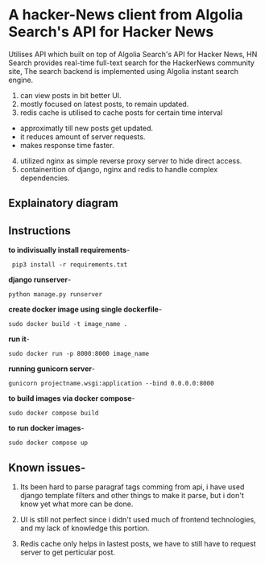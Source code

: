 # A hacker-News client from Algolia Search's API for Hacker News

Utilises API which built on top of Algolia Search's API for Hacker News,
HN Search provides real-time full-text search for the HackerNews community site,
The search backend is implemented using Algolia instant search engine.

1. can view posts in bit better UI.
2. mostly focused on latest posts, to remain updated.
3. redis cache is utilised to cache posts for certain time interval 
- approximatly till new posts get updated.
- it reduces amount of server requests.
- makes response time faster.
4. utilized nginx as simple reverse proxy server to hide direct access.
5. containerition of django, nginx and redis to handle complex dependencies.

## Explainatory diagram

## Instructions 

**to indivisually  install requirements**- 
```
 pip3 install -r requirements.txt
```
**django runserver**-
```
python manage.py runserver
```
**create docker image using single dockerfile**-
```
sudo docker build -t image_name .
```
**run it**-
```
sudo docker run -p 8000:8000 image_name
```
**running gunicorn server**-
```
gunicorn projectname.wsgi:application --bind 0.0.0.0:8000 
```
**to build images via docker compose**-
```
sudo docker compose build
```
**to run docker images**-
```
sudo docker compose up
```

## Known issues-
1. Its been hard to parse paragraf tags comming from api, i have used django 
template filters and other things to make it parse, but i don't know yet
what more can be done.

2. UI is still not perfect since i didn't used much of frontend technologies,
and my lack of knowledge this portion.

3. Redis cache only helps in lastest posts, we have to still have to
request server to get perticular post.